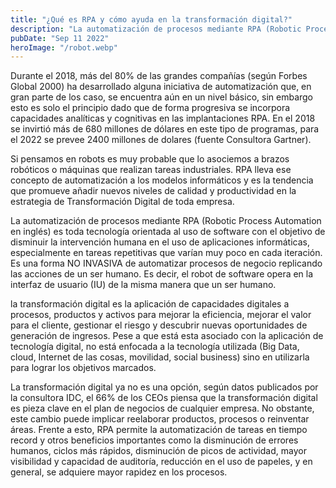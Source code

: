```yaml
---
title: "¿Qué es RPA y cómo ayuda en la transformación digital?"
description: "La automatización de procesos mediante RPA (Robotic Process Automation en inglés) es toda tecnología orientada al uso de software con el objetivo de disminuir la intervención humana en el uso de aplicaciones informáticas, especialmente en tareas repetitivas que varían muy poco en cada iteración. Es una forma NO INVASIVA de automatizar procesos de negocio replicando las acciones de un ser humano."
pubDate: "Sep 11 2022"
heroImage: "/robot.webp"
---
```


Durante el 2018, más del 80% de las grandes compañías (según Forbes Global 2000) ha desarrollado alguna iniciativa de automatización que, en gran parte de los caso, se encuentra aún en un nivel básico, sin embargo esto es solo el principio dado que de forma progresiva se incorpora capacidades analíticas y cognitivas en las implantaciones RPA. En el 2018 se invirtió más de 680 millones de dólares en este tipo de programas, para el 2022 se prevee 2400 millones de dolares (fuente Consultora Gartner).

Si pensamos en robots es muy probable que lo asociemos a brazos robóticos o máquinas que realizan tareas industriales. RPA lleva ese concepto de automatización a los modelos informáticos y es la tendencia que promueve añadir nuevos niveles de calidad y productividad en la estrategia de Transformación Digital de toda empresa.

La automatización de procesos mediante RPA (Robotic Process Automation en inglés) es toda tecnología orientada al uso de software con el objetivo de disminuir la intervención humana en el uso de aplicaciones informáticas, especialmente en tareas repetitivas que varían muy poco en cada iteración. Es una forma NO INVASIVA de automatizar procesos de negocio replicando las acciones de un ser humano. Es decir, el robot de software opera en la interfaz de usuario (IU) de la misma manera que un ser humano.

la transformación digital es la aplicación de capacidades digitales a procesos, productos y activos para mejorar la eficiencia, mejorar el valor para el cliente, gestionar el riesgo y descubrir nuevas oportunidades de generación de ingresos. Pese a que está esta asociado con la aplicación de tecnología digital, no está enfocada a la tecnología utilizada (Big Data, cloud, Internet de las cosas, movilidad, social business) sino en utilizarla para lograr los objetivos marcados.

La transformación digital ya no es una opción, según datos publicados por la consultora IDC, el 66% de los CEOs piensa que la transformación digital es pieza clave en el plan de negocios de cualquier empresa. No obstante, este cambio puede implicar reelaborar productos, procesos o reinventar áreas. Frente a esto, RPA permite la automatización de tareas en tiempo record y otros beneficios importantes como la disminución de errores humanos, ciclos más rápidos, disminución de picos de actividad, mayor visibilidad y capacidad de auditoría, reducción en el uso de papeles, y en general, se adquiere mayor rapidez en los procesos.